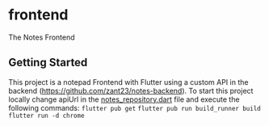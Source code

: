 # frontend

The Notes Frontend

## Getting Started

This project is a notepad Frontend with Flutter using a custom API in the backend (https://github.com/zant23/notes-backend).
To start this project locally change apiUrl in the [notes_repository.dart](lib/repositories/notes/notes_repository.dart) file
and execute the following commands:
```flutter pub get```
```flutter pub run build_runner build```
```flutter run -d chrome```


